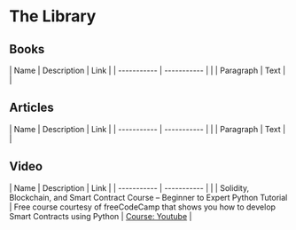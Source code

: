 # The Library


## Books
| Name      | Description | Link |
| ----------- | ----------- | |
| Paragraph   | Text        | |



## Articles
| Name      | Description | Link |
| ----------- | ----------- | |
| Paragraph   | Text        | |


## Video
| Name      | Description | Link |
| ----------- | ----------- | |
| Solidity, Blockchain, and Smart Contract Course – Beginner to Expert Python Tutorial   | Free course courtesy of freeCodeCamp that shows you how to develop Smart Contracts using Python  | [Course: Youtube](https://youtu.be/M576WGiDBdQ) |

